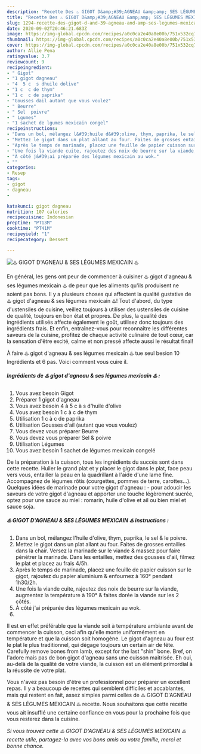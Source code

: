 ```yaml
---
description: "Recette Des ♨️ GIGOT D&amp;#39;AGNEAU &amp;amp; SES LÉGUMES MEXICAIN ♨️"
title: "Recette Des ♨️ GIGOT D&amp;#39;AGNEAU &amp;amp; SES LÉGUMES MEXICAIN ♨️"
slug: 1294-recette-des-gigot-d-and-39-agneau-and-amp-ses-legumes-mexicain
date: 2020-09-02T20:46:21.683Z
image: https://img-global.cpcdn.com/recipes/a0c0ca2e40a8e00b/751x532cq70/♨️-gigot-dagneau-ses-legumes-mexicain-♨️-photo-principale-de-la-recette.jpg
thumbnail: https://img-global.cpcdn.com/recipes/a0c0ca2e40a8e00b/751x532cq70/♨️-gigot-dagneau-ses-legumes-mexicain-♨️-photo-principale-de-la-recette.jpg
cover: https://img-global.cpcdn.com/recipes/a0c0ca2e40a8e00b/751x532cq70/♨️-gigot-dagneau-ses-legumes-mexicain-♨️-photo-principale-de-la-recette.jpg
author: Allie Pena
ratingvalue: 3.7
reviewcount: 9
recipeingredient:
- " Gigot"
- "1 gigot dagneau"
- "4  5 c  s dhuile dolive"
- "1 c  c de thym"
- "1 c  c de paprika"
- "Gousses dail autant que vous voulez"
- " Beurre"
- " Sel  poivre"
- " Lgumes"
- "1 sachet de lgumes mexicain congel"
recipeinstructions:
- "Dans un bol, mélangez l&#39;huile d&#39;olive, thym, paprika, le sel &amp; le poivre."
- "Mettez le gigot dans un plat allant au four. Faites de grosses entailles dans la chair. Versez la marinade sur le viande &amp; massez pour faire pénétrer la marinade. Dans les entailles, mettez des gousses d&#39;ail, filmez le plat et placez au frais 4/5h."
- "Après le temps de marinade, placez une feuille de papier cuisson sur le gigot, rajoutez du papier aluminium &amp; enfournez à 160° pendant 1h30/2h."
- "Une fois la viande cuite, rajoutez des noix de beurre sur la viande, augmentez la température à 190° &amp; faites dorée la viande sur les 2 côtés."
- "À côté j&#39;ai préparée des légumes mexicain au wok."
- ""
categories:
- Resep
tags:
- gigot
- dagneau
- 

katakunci: gigot dagneau  
nutrition: 107 calories
recipecuisine: Indonesian
preptime: "PT13M"
cooktime: "PT41M"
recipeyield: "1"
recipecategory: Dessert

---
```



![♨️ GIGOT D&#39;AGNEAU &amp; SES LÉGUMES MEXICAIN ♨️](https://img-global.cpcdn.com/recipes/a0c0ca2e40a8e00b/751x532cq70/♨️-gigot-dagneau-ses-legumes-mexicain-♨️-photo-principale-de-la-recette.jpg)

En général, les gens ont peur de commencer à cuisiner ♨️ gigot d&#39;agneau &amp; ses légumes mexicain ♨️ de peur que les aliments qu'ils produisent ne soient pas bons. Il y a plusieurs choses qui affectent la qualité gustative de ♨️ gigot d&#39;agneau &amp; ses légumes mexicain ♨️! Tout d'abord, du type d'ustensiles de cuisine, veillez toujours à utiliser des ustensiles de cuisine de qualité, toujours en bon état et propres. De plus, la qualité des ingrédients utilisés affecte également le goût, utilisez donc toujours des ingrédients frais. Et enfin, entraînez-vous pour reconnaître les différentes saveurs de la cuisine, profitez de chaque activité culinaire de tout cœur, car la sensation d'être excité, calme et non pressé affecte aussi le résultat final!

<!--inarticleads1-->

À faire ♨️ gigot d&#39;agneau &amp; ses légumes mexicain ♨️ tue seul besion 10 Ingrédients et 6 pas. Voici comment vous cuire il.

##### Ingrédients de ♨️ gigot d&#39;agneau &amp; ses légumes mexicain ♨️ :

1. Vous avez besoin  Gigot
1. Préparer 1 gigot d&#39;agneau
1. Vous avez besoin 4 à 5 c à s d&#39;huile d&#39;olive
1. Vous avez besoin 1 c à c de thym
1. Utilisation 1 c à c de paprika
1. Utilisation Gousses d&#39;ail (autant que vous voulez)
1. Vous devez vous préparer  Beurre
1. Vous devez vous préparer  Sel &amp; poivre
1. Utilisation  Légumes
1. Vous avez besoin 1 sachet de légumes mexicain congelé


De la préparation à la cuisson, tous les ingrédients du succès sont dans cette recette. Huiler le grand plat et y placer le gigot dans le plat, face peau vers vous, entailler la peau en la quadrillant à l&#39;aide d&#39;une lame fine. Accompagnez de légumes rôtis (courgettes, pommes de terre, carottes…). Quelques idées de marinade pour votre gigot d&#39;agneau : - pour adoucir les saveurs de votre gigot d&#39;agneau et apporter une touche légèrement sucrée, optez pour une sauce au miel : romarin, huile d&#39;olive et ail ou bien miel et sauce soja. 

<!--inarticleads2-->

##### ♨️ GIGOT D&#39;AGNEAU &amp; SES LÉGUMES MEXICAIN ♨️ instructions :

1. Dans un bol, mélangez l&#39;huile d&#39;olive, thym, paprika, le sel &amp; le poivre.
1. Mettez le gigot dans un plat allant au four. Faites de grosses entailles dans la chair. Versez la marinade sur le viande &amp; massez pour faire pénétrer la marinade. Dans les entailles, mettez des gousses d&#39;ail, filmez le plat et placez au frais 4/5h.
1. Après le temps de marinade, placez une feuille de papier cuisson sur le gigot, rajoutez du papier aluminium &amp; enfournez à 160° pendant 1h30/2h.
1. Une fois la viande cuite, rajoutez des noix de beurre sur la viande, augmentez la température à 190° &amp; faites dorée la viande sur les 2 côtés.
1. À côté j&#39;ai préparée des légumes mexicain au wok.
1. 


Il est en effet préférable que la viande soit à température ambiante avant de commencer la cuisson, ceci afin qu&#39;elle monte uniformément en température et que la cuisson soit homogène. Le gigot d&#39;agneau au four est le plat le plus traditionnel, qui dégage toujours un certain air de fête. Carefully remove bones from lamb, except for the last &#34;shin&#34; bone. Bref, on l&#39;adore mais pas de bon gigot d&#39;agneau sans une cuisson maitrisée. Eh oui, au-delà de la qualité de votre viande, la cuisson est un élément primordial à la réussite de votre plat. 

<!--inarticleads1-->

<p>
Vous n'avez pas besoin d'être un professionnel pour préparer un excellent repas. Il y a beaucoup de recettes qui semblent difficiles et accablantes, mais qui restent en fait, assez simples parmi celles de ♨️ GIGOT D&#39;AGNEAU &amp; SES LÉGUMES MEXICAIN ♨️ recette. Nous souhaitons que cette recette vous ait insufflé une certaine confiance en vous pour la prochaine fois que vous resterez dans la cuisine.
</p>

<p>
<i>Si vous trouvez cette ♨️ GIGOT D&#39;AGNEAU &amp; SES LÉGUMES MEXICAIN ♨️ recette utile, partagez-la avec vos bons amis ou votre famille, merci et bonne chance.</i>
</p>
